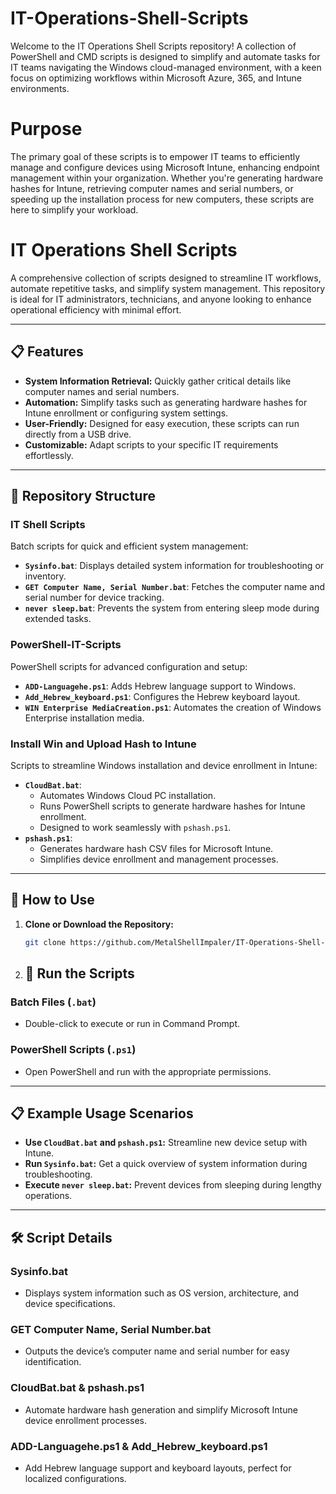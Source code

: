 # IT-Operations-Shell-Scripts

Welcome to the IT Operations Shell Scripts repository! A collection of PowerShell and CMD scripts is designed to simplify and automate tasks for IT teams navigating the Windows cloud-managed environment, with a keen focus on optimizing workflows within Microsoft Azure, 365, and Intune environments.

# Purpose

The primary goal of these scripts is to empower IT teams to efficiently manage and configure devices using Microsoft Intune, enhancing endpoint management within your organization. Whether you're generating hardware hashes for Intune, retrieving computer names and serial numbers, or speeding up the installation process for new computers, these scripts are here to simplify your workload.

# IT Operations Shell Scripts  

A comprehensive collection of scripts designed to streamline IT workflows, automate repetitive tasks, and simplify system management. This repository is ideal for IT administrators, technicians, and anyone looking to enhance operational efficiency with minimal effort.

---

## 📋 Features  
- **System Information Retrieval:** Quickly gather critical details like computer names and serial numbers.  
- **Automation:** Simplify tasks such as generating hardware hashes for Intune enrollment or configuring system settings.  
- **User-Friendly:** Designed for easy execution, these scripts can run directly from a USB drive.  
- **Customizable:** Adapt scripts to your specific IT requirements effortlessly.  

---

## 📂 Repository Structure  

### **IT Shell Scripts**  
Batch scripts for quick and efficient system management:  
- **`Sysinfo.bat`**: Displays detailed system information for troubleshooting or inventory.  
- **`GET Computer Name, Serial Number.bat`**: Fetches the computer name and serial number for device tracking.  
- **`never sleep.bat`**: Prevents the system from entering sleep mode during extended tasks.  

### **PowerShell-IT-Scripts**  
PowerShell scripts for advanced configuration and setup:  
- **`ADD-Languagehe.ps1`**: Adds Hebrew language support to Windows.  
- **`Add_Hebrew_keyboard.ps1`**: Configures the Hebrew keyboard layout.  
- **`WIN Enterprise MediaCreation.ps1`**: Automates the creation of Windows Enterprise installation media.  

### **Install Win and Upload Hash to Intune**  
Scripts to streamline Windows installation and device enrollment in Intune:  
- **`CloudBat.bat`**:  
  - Automates Windows Cloud PC installation.  
  - Runs PowerShell scripts to generate hardware hashes for Intune enrollment.  
  - Designed to work seamlessly with `pshash.ps1`.  
- **`pshash.ps1`**:  
  - Generates hardware hash CSV files for Microsoft Intune.  
  - Simplifies device enrollment and management processes.  

---

## 🚀 How to Use  

1. **Clone or Download the Repository:**  
   ```bash  
   git clone https://github.com/MetalShellImpaler/IT-Operations-Shell-Scripts.git  

2. ## 🚀 Run the Scripts  

### Batch Files (`.bat`)  
- Double-click to execute or run in Command Prompt.  

### PowerShell Scripts (`.ps1`)  
- Open PowerShell and run with the appropriate permissions.  

---

## 📋 Example Usage Scenarios  

- **Use `CloudBat.bat` and `pshash.ps1`:** Streamline new device setup with Intune.  
- **Run `Sysinfo.bat`:** Get a quick overview of system information during troubleshooting.  
- **Execute `never sleep.bat`:** Prevent devices from sleeping during lengthy operations.  

---

## 🛠️ Script Details  

### **Sysinfo.bat**  
- Displays system information such as OS version, architecture, and device specifications.  

### **GET Computer Name, Serial Number.bat**  
- Outputs the device’s computer name and serial number for easy identification.  

### **CloudBat.bat & pshash.ps1**  
- Automate hardware hash generation and simplify Microsoft Intune device enrollment processes.  

### **ADD-Languagehe.ps1 & Add_Hebrew_keyboard.ps1**  
- Add Hebrew language support and keyboard layouts, perfect for localized configurations.  
